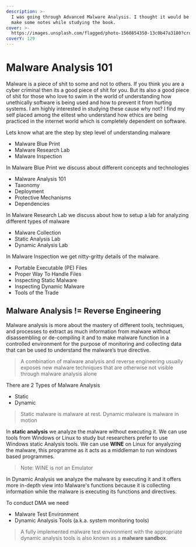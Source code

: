 ```yaml
---
description: >-
  I was going through Advanced Malware Analysis. I thought it would be good to
  make some notes while studying the book.
cover: >-
  https://images.unsplash.com/flagged/photo-1560854350-13c0b47a3180?crop=entropy&cs=srgb&fm=jpg&ixid=MnwxOTcwMjR8MHwxfHNlYXJjaHwxfHxtYWx3YXJlfGVufDB8fHx8MTY4MzE4NjQ1Nw&ixlib=rb-4.0.3&q=85
coverY: 129
---
```


# Malware Analysis 101

Malware is a piece of shit to some and not to others. If you think you are a cyber criminal then its a good piece of shit for you. But its also a good piece of shit for those who love to swim in the world of understanding how unethically software is being used and how to prevent it from hurting systems. I am highly interested in studying these cause why not? I find my self placed among the elitest who understand how ethics are being practiced in the internet world which is completely dependent on software.

Lets know what are the step by step level of understanding  malware

* Malware Blue Print
* Malware Research Lab
* Malware Inspection

&#x20;In Malware Blue Print we discuss about different concepts and technologies

* Malware Analysis 101
* Taxonomy
* Deployment
* Protective Mechanisms
* Dependencies

In Malware Research Lab we discuss about how to setup a lab for analyzing different types of malware

* Malware Collection
* Static Analysis Lab
* Dynamic Analysis Lab

In Malware Inspection we get nitty-gritty details of the malware.

* Portable Executable (PE) Files
* Proper Way To Handle Files
* Inspecting Static Malware
* Inspecting Dynamic Malware
* Tools of the Trade

## Malware Analysis != Reverse Engineering

Malware analysis is more about the mastery of different tools, techniques, and processes to extract as much information from malware without disassembling or de-compiling it and to make malware function in a controlled environment for the purpose of monitoring and collecting data that can be used to understand the malware’s true directive.

> A combination of malware analysis and reverse engineering usually exposes new malware techniques that are otherwise not visible through malware analysis alone

There are 2 Types of Malware Analysis

* Static
* Dynamic

> Static malware is malware at rest. Dynamic malware is malware in motion

In **static analysis** we analyze the malware without executing it. We can use tools from Windows or Linux to study but researchers prefer to use Windows static Analysis tools. We can use **WINE** on Linux for anyalyzing the malware, this programme as it acts as a middleman to run windows based programmes.

> Note: WINE is not an Emulator

In Dynamic Analysis we analyze the malware by executing it and it offers more in-depth view into Malware's functions because it is collecting information while the malware is executing its functions and directives.

To conduct DMA we need

* Malware Test Environment
* Dynamic Analysis Tools (a.k.a. system monitoring tools)

> A fully implemented malware test environment with the appropriate dynamic analysis tools is also known as a **malware sandbox**.



